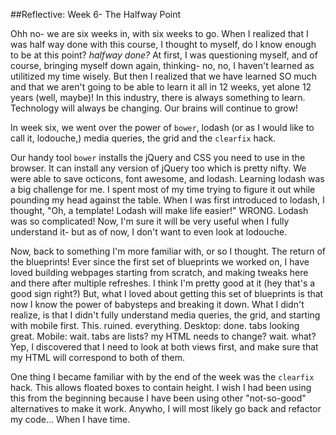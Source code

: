 ##Reflective: Week 6- The Halfway Point

Ohh no- we are six weeks in, with six weeks to go. When I realized that I was half way done with this course, I thought to myself, do I know enough to be at this point? *halfway done?* At first, I was questioning myself, and of course, bringing myself down again, thinking- no, no, I haven't learned as utilitized my time wisely. But then I realized that we have learned SO much and that we aren't going to be able to learn it all in 12 weeks, yet alone 12 years (well, maybe)! In this industry, there is always something to learn. Technology will always be changing. Our brains will continue to grow!

In week six, we went over the power of `bower`, lodash (or as I would like to call it, lodouche,) media queries, the grid and the `clearfix` hack.

Our handy tool `bower` installs the jQuery and CSS you need to use in the browser. It can install any version of jQuery too which is pretty nifty. We were able to save octicons, font awesome, and lodash. Learning lodash was a big challenge for me. I spent most of my time trying to figure it out while pounding my head against the table. When I was first introduced to lodash, I thought, "Oh, a template! Lodash will make life easier!" WRONG. Lodash was so complicated! Now, I'm sure it will be very useful when I fully understand it- but as of now, I don't want to even look at lodouche.

Now, back to something I'm more familiar with, or so I thought. The return of the blueprints! Ever since the first set of blueprints we worked on, I have loved building webpages starting from scratch, and making tweaks here and there after multiple refreshes. I think I'm pretty good at it (hey that's a good sign right?) But, what I loved about getting this set of blueprints is that now I know the power of babysteps and breaking it down. What I didn't realize, is that I didn't fully understand media queries, the grid, and starting with mobile first. This. ruined. everything. Desktop: done. tabs looking great. Mobile: wait. tabs are lists? my HTML needs to change? wait. what? Yep, I discovered that I need to look at both views first, and make sure that my HTML will correspond to both of them.

One thing I became familiar with by the end of the week was the `clearfix` hack. This allows floated boxes to contain height. I wish I had been using this from the beginning because I have been using other "not-so-good" alternatives to make it work. Anywho, I will most likely go back and refactor my code... When I have time.

